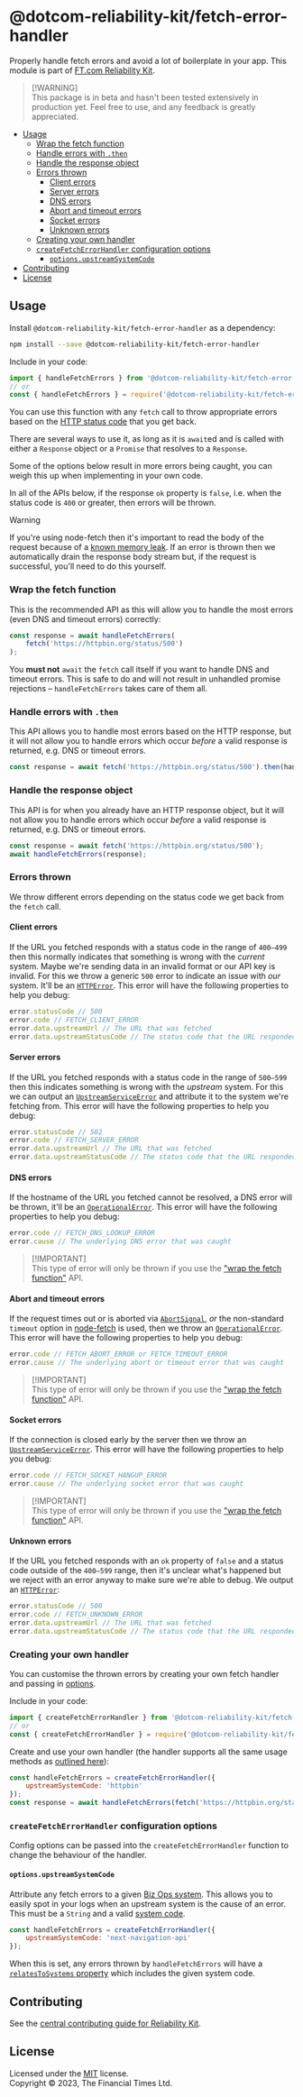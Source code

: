 
# @dotcom-reliability-kit/fetch-error-handler

Properly handle fetch errors and avoid a lot of boilerplate in your app. This module is part of [FT.com Reliability Kit](https://github.com/Financial-Times/dotcom-reliability-kit#readme).

> [!WARNING]<br />
> This package is in beta and hasn't been tested extensively in production yet. Feel free to use, and any feedback is greatly appreciated.

  * [Usage](#usage)
    * [Wrap the fetch function](#wrap-the-fetch-function)
    * [Handle errors with `.then`](#handle-errors-with-then)
    * [Handle the response object](#handle-the-response-object)
    * [Errors thrown](#errors-thrown)
      * [Client errors](#client-errors)
      * [Server errors](#server-errors)
      * [DNS errors](#dns-errors)
      * [Abort and timeout errors](#abort-and-timeout-errors)
      * [Socket errors](#socket-errors)
      * [Unknown errors](#unknown-errors)
    * [Creating your own handler](#creating-your-own-handler)
    * [`createFetchErrorHandler` configuration options](#createfetcherrorhandler-configuration-options)
      * [`options.upstreamSystemCode`](#optionsupstreamsystemcode)
  * [Contributing](#contributing)
  * [License](#license)


## Usage

Install `@dotcom-reliability-kit/fetch-error-handler` as a dependency:

```bash
npm install --save @dotcom-reliability-kit/fetch-error-handler
```

Include in your code:

```js
import { handleFetchErrors } from '@dotcom-reliability-kit/fetch-error-handler';
// or
const { handleFetchErrors } = require('@dotcom-reliability-kit/fetch-error-handler');
```

You can use this function with any `fetch` call to throw appropriate errors based on the [HTTP status code](https://developer.mozilla.org/en-US/docs/Web/HTTP/Status) that you get back.

There are several ways to use it, as long as it is `await`ed and is called with either a `Response` object or a `Promise` that resolves to a `Response`.

Some of the options below result in more errors being caught, you can weigh this up when implementing in your own code.

In all of the APIs below, if the response `ok` property is `false`, i.e. when the status code is `400` or greater, then errors will be thrown.

> [!WARNING]
> If you're using node-fetch then it's important to read the body of the request because of a [known memory leak](https://github.com/node-fetch/node-fetch/issues/83). If an error is thrown then we automatically drain the response body stream but, if the request is successful, you'll need to do this yourself.

### Wrap the fetch function

This is the recommended API as this will allow you to handle the most errors (even DNS and timeout errors) correctly:

```js
const response = await handleFetchErrors(
    fetch('https://httpbin.org/status/500')
);
```

You **must not** `await` the `fetch` call itself if you want to handle DNS and timeout errors. This is safe to do and will not result in unhandled promise rejections – `handleFetchErrors` takes care of them all.

### Handle errors with `.then`

This API allows you to handle most errors based on the HTTP response, but it will not allow you to handle errors which occur _before_  a valid response is returned, e.g. DNS or timeout errors.

```js
const response = await fetch('https://httpbin.org/status/500').then(handleFetchErrors);
```

### Handle the response object

This API is for when you already have an HTTP response object, but it will not allow you to handle errors which occur _before_  a valid response is returned, e.g. DNS or timeout errors.

```js
const response = await fetch('https://httpbin.org/status/500');
await handleFetchErrors(response);
```

### Errors thrown

We throw different errors depending on the status code we get back from the `fetch` call.

#### Client errors

If the URL you fetched responds with a status code in the range of `400–499` then this normally indicates that  something is wrong with the _current_ system. Maybe we're sending data in an invalid format or our API key is invalid. For this we throw a generic `500` error to indicate an issue with _our_ system. It'll be an [`HTTPError`](https://github.com/Financial-Times/dotcom-reliability-kit/tree/main/packages/errors#httperror). This error will have the following properties to help you debug:

```js
error.statusCode // 500
error.code // FETCH_CLIENT_ERROR
error.data.upstreamUrl // The URL that was fetched
error.data.upstreamStatusCode // The status code that the URL responded with
```

#### Server errors

If the URL you fetched responds with a status code in the range of `500–599` then this indicates something is wrong with the _upstream_ system. For this we can output an [`UpstreamServiceError`](https://github.com/Financial-Times/dotcom-reliability-kit/tree/main/packages/errors#httperror) and attribute it to the system we're fetching from. This error will have the following properties to help you debug:

```js
error.statusCode // 502
error.code // FETCH_SERVER_ERROR
error.data.upstreamUrl // The URL that was fetched
error.data.upstreamStatusCode // The status code that the URL responded with
```

#### DNS errors

If the hostname of the URL you fetched cannot be resolved, a DNS error will be thrown, it'll be an [`OperationalError`](https://github.com/Financial-Times/dotcom-reliability-kit/tree/main/packages/errors#operationalerror). This error will have the following properties to help you debug:

```js
error.code // FETCH_DNS_LOOKUP_ERROR
error.cause // The underlying DNS error that was caught
```

> [!IMPORTANT]<br />
> This type of error will only be thrown if you use the ["wrap the fetch function"](#wrap-the-fetch-function) API.

#### Abort and timeout errors

If the request times out or is aborted via [`AbortSignal`](https://developer.mozilla.org/en-US/docs/Web/API/AbortSignal), _or_ the non-standard `timeout` option in [node-fetch](https://github.com/node-fetch/node-fetch) is used, then we throw an [`OperationalError`](https://github.com/Financial-Times/dotcom-reliability-kit/tree/main/packages/errors#operationalerror). This error will have the following properties to help you debug:

```js
error.code // FETCH_ABORT_ERROR or FETCH_TIMEOUT_ERROR
error.cause // The underlying abort or timeout error that was caught
```

> [!IMPORTANT]<br />
> This type of error will only be thrown if you use the ["wrap the fetch function"](#wrap-the-fetch-function) API.

#### Socket errors

If the connection is closed early by the server then we throw an [`UpstreamServiceError`](https://github.com/Financial-Times/dotcom-reliability-kit/tree/main/packages/errors#upstreamserviceerror). This error will have the following properties to help you debug:

```js
error.code // FETCH_SOCKET_HANGUP_ERROR
error.cause // The underlying socket error that was caught
```

> [!IMPORTANT]<br />
> This type of error will only be thrown if you use the ["wrap the fetch function"](#wrap-the-fetch-function) API.

#### Unknown errors

If the URL you fetched responds with an `ok` property of `false` and a status code outside of the `400–599` range, then it's unclear what's happened but we reject with an error anyway to make sure we're able to debug. We output an [`HTTPError`](https://github.com/Financial-Times/dotcom-reliability-kit/tree/main/packages/errors#httperror):

```js
error.statusCode // 500
error.code // FETCH_UNKNOWN_ERROR
error.data.upstreamUrl // The URL that was fetched
error.data.upstreamStatusCode // The status code that the URL responded with
```

### Creating your own handler

You can customise the thrown errors by creating your own fetch handler and passing in [options](#createfetcherrorhandler-configuration-options).

Include in your code:

```js
import { createFetchErrorHandler } from '@dotcom-reliability-kit/fetch-error-handler';
// or
const { createFetchErrorHandler } = require('@dotcom-reliability-kit/fetch-error-handler');
```

Create and use your own handler (the handler supports all the same usage methods as [outlined here](#usage)):

```js
const handleFetchErrors = createFetchErrorHandler({
    upstreamSystemCode: 'httpbin'
});
const response = await handleFetchErrors(fetch('https://httpbin.org/status/500'));
```

### `createFetchErrorHandler` configuration options

Config options can be passed into the `createFetchErrorHandler` function to change the behaviour of the handler.

#### `options.upstreamSystemCode`

Attribute any fetch errors to a given [Biz Ops system](https://biz-ops.in.ft.com/list/Systems). This allows you to easily spot in your logs when an upstream system is the cause of an error. This must be a `String` and a valid [system code](https://tech.in.ft.com/tech-topics/operability/biz-ops/unique-identifiers).

```js
const handleFetchErrors = createFetchErrorHandler({
    upstreamSystemCode: 'next-navigation-api'
});
```

When this is set, any errors thrown by `handleFetchErrors` will have a [`relatesToSystems` property](https://github.com/Financial-Times/dotcom-reliability-kit/tree/main/packages/errors#operationalerrorrelatestosystems) which includes the given system code.


## Contributing

See the [central contributing guide for Reliability Kit](https://github.com/Financial-Times/dotcom-reliability-kit/blob/main/docs/contributing.md).


## License

Licensed under the [MIT](https://github.com/Financial-Times/dotcom-reliability-kit/blob/main/LICENSE) license.<br/>
Copyright &copy; 2023, The Financial Times Ltd.
